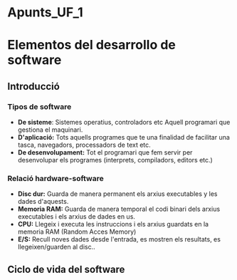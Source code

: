 # Apunts_UF_1
# Elementos del desarrollo de software
## Introducció
### Tipos de software
- **De sisteme**: Sistemes operatius, controladors etc Aquell programari que gestiona el maquinari. 
- **D'aplicació:** Tots aquells programes que te una finalidad de facilitar una tasca, navegadors, processadors de text etc.
- **De desenvolupament:** Tot el programari que fem servir per desenvolupar els programes (interprets, compiladors, editors etc.)
### Relació hardware-software
- **Disc dur:** Guarda de manera permanent els arxius executables y les dades d'aquests. 
- **Memoria RAM:** Guarda de manera temporal el codi binari dels arxius executables i els arxius de dades en us. 
- **CPU:** Llegeix i executa les instruccions i els arxius guardats en la memoria RAM (Random Acces Memory)
- **E/S:** Recull noves dades desde l'entrada, es mostren els resultats, es llegeixen/guarden al disc..
## Ciclo de vida del software

